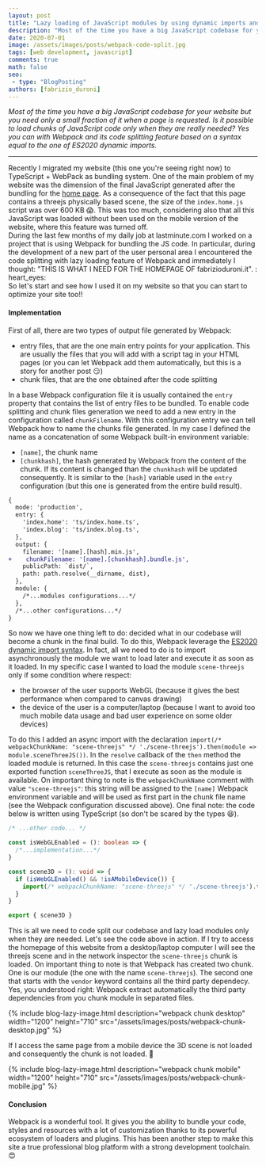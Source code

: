 ```yaml
---
layout: post
title: "Lazy loading of JavaScript modules by using dynamic imports and code splitting with Webpack"
description: "Most of the time you have a big JavaScript codebase for your website but you need only a small fraction of it when a page is requested. Is it possible to load chunks of JavaScript code only when they are really needed? Yes you can with Webpack and its code splitting feature based on a syntax equal to the one of ES2020 dynamic imports."
date: 2020-07-01
image: /assets/images/posts/webpack-code-split.jpg
tags: [web development, javascript]
comments: true
math: false
seo:
 - type: "BlogPosting"
authors: [fabrizio_duroni] 
---
```


*Most of the time you have a big JavaScript codebase for your website but you need only a small fraction of it when a page is requested. Is it possible to load chunks of JavaScript code only when they are really needed? Yes you can with Webpack and its code splitting feature based on a syntax equal to the one of ES2020 dynamic imports.*

---

Recently I migrated my website (this one you're seeing right now) to TypeScript + WebPack as bundling system. One of the main problem of my website was the dimension of the final JavaScript generated after the bundling for the [home page](/ "fabrizio duroni home"). As a consequence of the fact that this page contains a threejs physically based scene, the size of the `index.home.js` script was over 600 KB :scream:. This was too much, considering also that all this JavaScript was loaded without been used on the mobile version of the website, where this feature was turned off.  
During the last few months of my daily job at lastminute.com I worked on a project that is using Webpack for bundling the JS code. In particular, during the development of a new part of the user personal area I encountered the code splitting with lazy loading feature of Webpack and immediately I thought: "THIS IS WHAT I NEED FOR THE HOMEPAGE OF fabrizioduroni.it". : heart_eyes:  
So let's start and see how I used it on my website so that you can start to optimize your site too!!

#### Implementation

First of all, there are two types of output file generated by Webpack:

- entry files, that are the one main entry points for your application. This are usually the files that you will add with a script tag in your HTML pages (or you can let Webpack add them automatically, but this is a story for another post :smirk:)
- chunk files, that are the one obtained after the code splitting

In a base Webpack configuration file it is usually contained the `entry` property that contains the list of entry files to be bundled. To enable code splitting and chunk files generation we need to add a new entry in the configuration called `chunkFilename`. With this configuration entry we can tell Webpack how to name the chunks file generated. In my case I defined the name as a concatenation of some Webpack built-in environment variable:

- `[name]`, the chunk name
- `[chunkhash]`, the hash generated by Webpack from the content of the chunk. If its content is changed than the `chunkhash` will be updated consequently. It is similar to the `[hash]` variable used in the `entry` configuration (but this one is generated from the entire build result).

```diff
{
  mode: 'production',
  entry: {
    'index.home': 'ts/index.home.ts',
    'index.blog': 'ts/index.blog.ts',
  },
  output: {
    filename: '[name].[hash].min.js',
+    chunkFilename: '[name].[chunkhash].bundle.js',
    publicPath: `dist/`,
    path: path.resolve(__dirname, dist),
  },
  module: {
    /*...modules configurations...*/
  },
  /*...other configurations...*/
}
```

So now we have one thing left to do: decided what in our codebase will become a chunk in the final build. To do this, Webpack leverage the [ES2020 dynamic import syntax](https://github.com/tc39/proposal-dynamic-import). In fact, all we need to do is to import asynchronously the module we want to load later and execute it as soon as it loaded. In my specific case I wanted to load the module `scene-threejs` only if some condition where respect:

- the browser of the user supports WebGL (because it gives the best performance when compared to canvas drawing)
- the device of the user is a computer/laptop (because I want to avoid too much mobile data usage and bad user experience on some older devices)

To do this I added an async import with the declaration `import(/* webpackChunkName: "scene-threejs" */ './scene-threejs').then(module => module.sceneThreeJS())`. In the `resolve` callback of the `then` method the loaded module is returned. In this case the `scene-threejs` contains just one exported function `sceneThreeJS`, that I execute as soon as the module is available. On important thing to note is the `webpackChunkName` comment with value `"scene-threejs"`: this string will be assigned to the `[name]` Webpack environment variable and will be used as first part in the chunk file name (see the Webpack configuration discussed above). One final note: the code below is written using TypeScript (so don't be scared by the types :laughing:).

```typescript
/* ...other code... */

const isWebGLEnabled = (): boolean => {
  /*...implementation...*/
}

const scene3D = (): void => {
  if (isWebGLEnabled() && !isAMobileDevice()) {
    import(/* webpackChunkName: "scene-threejs" */ './scene-threejs').then(module => module.sceneThreeJS())
  }
}

export { scene3D }
```

This is all we need to code split our codebase and lazy load modules only when they are needed. Let's see the code above in action. If I try to access the homepage of this website from a desktop/laptop computer I will see the threejs scene and in the network inspector the `scene-threejs` chunk is loaded. On important thing to note is that Webpack has created two chunk. One is our module (the one with the name `scene-threejs`). The second one that starts with the `vendor` keyword contains all the third party dependecy. Yes, you understood right: Webpack extract automatically the third party dependencies from you chunk module in separated files.

{% include blog-lazy-image.html description="webpack chunk desktop" width="1200" height="710" src="/assets/images/posts/webpack-chunk-desktop.jpg" %}

If I access the same page from a mobile device the 3D scene is not loaded and consequently the chunk is not loaded. :tada:

{% include blog-lazy-image.html description="webpack chunk mobile" width="1200" height="710" src="/assets/images/posts/webpack-chunk-mobile.jpg" %}

#### Conclusion

Webpack is a wonderful tool. It gives you the ability to bundle your code, styles and resources with a lot of customization thanks to its powerful ecosystem of loaders and plugins. This has been another step to make this site a true professional blog platform with a strong development toolchain. :heart_eyes:
